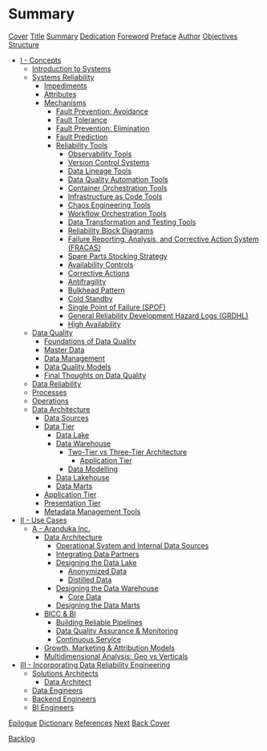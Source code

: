 # Summary

[Cover](./COVER.md)
[Title](./TITLE.md)
[Summary](./SUMMARY.md)
[Dedication](./DEDICATION.md)
[Foreword](./FOREWORD.md)
[Preface](./PREFACE.md)
[Author](./AUTHOR.md)
[Objectives](./OBJECTIVES.md)
[Structure](./STRUCTURE.md)

- [I - Concepts](./CONCEPTS.md)
  - [Introduction to Systems](./concepts/systems_intro.md)
  - [Systems Reliability](./concepts/systems_reliability.md)
    - [Impediments](./concepts/systems-reliability/impediments.md)
    - [Attributes](./concepts/systems-reliability/attributes.md)
    - [Mechanisms](./concepts/systems-reliability/mechanisms.md)
      - [Fault Prevention: Avoidance](./concepts/systems-reliability/fault_prevention_avoidance.md)
      - [Fault Tolerance](./concepts/systems-reliability/fault_tolerance.md)
      - [Fault Prevention: Elimination](./concepts/systems-reliability/fault_prevention_elimination.md)
      - [Fault Prediction](./concepts/systems-reliability/fault_prediction.md)
      - [Reliability Tools](./concepts/systems-reliability/reliability_tools.md)
        -  [Observability Tools](./concepts/systems-reliability/observability_tools.md)
        -  [Version Control Systems](./concepts/systems-reliability/version_control_systems.md)
        -  [Data Lineage Tools](./concepts/systems-reliability/data_lineage_tools.md)
        -  [Data Quality Automation Tools](./concepts/systems-reliability/data_quality_automation_tools.md)
        -  [Container Orchestration Tools](./concepts/systems-reliability/container_orchestration_tools.md)
        -  [Infrastructure as Code Tools](./concepts/systems-reliability/infrastructure_as_code_tools.md)
        -  [Chaos Engineering Tools](./concepts/systems-reliability/chaos_engineering_tools.md)
        -  [Workflow Orchestration Tools](./concepts/systems-reliability/workflow_orchestration_tools.md)
        -  [Data Transformation and Testing Tools](./concepts/systems-reliability/data_transformation_tools.md)
        -  [Reliability Block Diagrams](./concepts/systems-reliability/reliability_block_diagrams.md)
        -  [Failure Reporting, Analysis, and Corrective Action System (FRACAS)](./concepts/systems-reliability/fracas.md)
        -  [Spare Parts Stocking Strategy](./concepts/systems-reliability/spare_parts_stocking_strategy.md)
        -  [Availability Controls](./concepts/systems-reliability/availability_controls.md)
        -  [Corrective Actions](./concepts/systems-reliability/corrective_actions.md)
        -  [Antifragility](./concepts/systems-reliability/antifragility.md)
        -  [Bulkhead Pattern](./concepts/systems-reliability/bulkhead_pattern.md)
        -  [Cold Standby](./concepts/systems-reliability/cold_standby.md)
        -  [Single Point of Failure (SPOF)](./concepts/systems-reliability/single_point_of_failure.md)
        -  [General Reliability Development Hazard Logs (GRDHL)](./concepts/systems-reliability/grdhl.md)
        -  [High Availability](./concepts/systems-reliability/high_availability.md)
  - [Data Quality](./concepts/data_quality.md)
    - [Foundations of Data Quality](./concepts/data_quality_foundations.md)
    - [Master Data](./concepts/data_quality_master_data.md)
    - [Data Management](./concepts/data_quality_management.md)
    - [Data Quality Models](./concepts/data_quality_models.md)
    - [Final Thoughts on Data Quality](./concepts/data_quality_conclusions.md)
  - [Data Reliability](./concepts/data_relibility.md)
  - [Processes](./concepts/processes.md)
  - [Operations](./concepts/operations.md)
  - [Data Architecture](./concepts/data_architecture.md)
    - [Data Sources](./concepts/data_sources.md)
    - [Data Tier](./concepts/data_tier.md)
      - [Data Lake](./concepts/data_lake.md)
      - [Data Warehouse](./concepts/data_warehouse.md)
        - [Two-Tier vs Three-Tier Architecture](./concepts/data_warehouse_tier_architecture.md)
          - [Application Tier](./concepts/data_warehouse_application_tier.md)
        - [Data Modelling](./concepts/data_modelling.md)
      - [Data Lakehouse](./concepts/data_lakehouse.md)
      - [Data Marts](./concepts/data_marts.md)
    - [Application Tier](./concepts/application_tier.md)
    - [Presentation Tier](./concepts/presentation_tier.md)
    - [Metadata Management Tools](./concepts/metadata_management_tools.md)
- [II - Use Cases]()
  - [A - Aranduka Inc.]()
    - [Data Architecture]()
      - [Operational System and Internal Data Sources]()
      - [Integrating Data Partners]()
      - [Designing the Data Lake]()
        - [Anonymized Data]()
        - [Distilled Data]()
      - [Designing the Data Warehouse]()
        - [Core Data]()
      - [Designing the Data Marts]()
    - [BICC & BI]()
      - [Building Reliable Pipelines]()
      - [Data Quality Assurance & Monitoring]()
      - [Continuous Service]()
    - [Growth, Marketing & Attribution Models]()
    - [Multidimensional Analysis: Geo vs Verticals]()
- [III - Incorporating Data Reliability Engineering]()
  - [Solutions Architects]()
    - [Data Architect]()
  - [Data Engineers]()
  - [Backend Engineers]()
  - [BI Engineers]()

[Epilogue](./EPILOGUE.md)
[Dictionary](./DICTIONARY.md)
[References](./REFERENCES.md)
[Next](./NEXT.md)
[Back Cover](./BACK_COVER.md)

[Backlog](./backlog.md)
